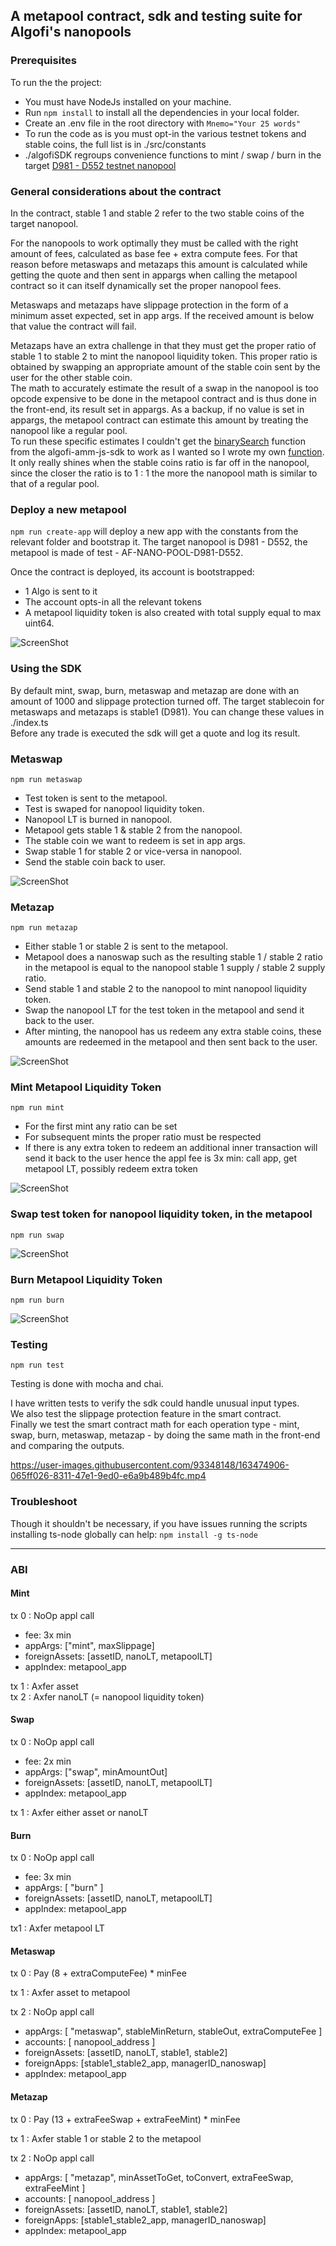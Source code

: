 ## A metapool contract, sdk and testing suite for Algofi's nanopools

### Prerequisites

To run the the project:

- You must have NodeJs installed on your machine.
- Run `npm install` to install all the dependencies in your local folder.
- Create an .env file in the root directory with `Mnemo="Your 25 words"`
- To run the code as is you must opt-in the various testnet tokens and stable coins, the full list is in ./src/constants
- ./algofiSDK regroups convenience functions to mint / swap / burn in the target [D981 - D552 testnet nanopool](https://testnet.algoexplorer.io/address/73LJJN3MGSOVLJWRM4F5ARYT4BYJSIWHE4IAYGWTT7YEGYZXEYFZSO2Q6E)

### General considerations about the contract

In the contract, stable 1 and stable 2 refer to the two stable coins of the target nanopool.

For the nanopools to work optimally they must be called with the right amount of fees, calculated as base fee + extra compute fees. For that reason before metaswaps and metazaps this amount is calculated while getting the quote and then sent in appargs when calling the metapool contract so it can itself dynamically set the proper nanopool fees.

Metaswaps and metazaps have slippage protection in the form of a minimum asset expected, set in app args. If the received amount is below that value the contract will fail.

Metazaps have an extra challenge in that they must get the proper ratio of stable 1 to stable 2 to mint the nanopool liquidity token. This proper ratio is obtained by swapping an appropriate amount of the stable coin sent by the user for the other stable coin.  
The math to accurately estimate the result of a swap in the nanopool is too opcode expensive to be done in the metapool contract and is thus done in the front-end, its result set in appargs. As a backup, if no value is set in appargs, the metapool contract can estimate this amount by treating the nanopool like a regular pool.  
To run these specific estimates I couldn't get the [binarySearch](https://github.com/Algofiorg/algofi-amm-js-sdk/blob/377690b8ea97993900b34a92f113ea63e47f4dd0/src/v0/pool.ts#L492) function from the algofi-amm-js-sdk to work as I wanted so I wrote my own [function](https://github.com/AlgoDoggo/algofi_hackalgo/blob/794bf622aef0aeb6ddb9304459faf1fcb3411ceb/src/helpers/stableSwapMath.ts#L238). It only really shines when the stable coins ratio is far off in the nanopool, since the closer the ratio is to 1 : 1 the more the nanopool math is similar to that of a regular pool.

### Deploy a new metapool

`npm run create-app` will deploy a new app with the constants from the relevant folder and bootstrap it. The target nanopool is D981 - D552, the metapool is made of test - AF-NANO-POOL-D981-D552.

Once the contract is deployed, its account is bootstrapped:

- 1 Algo is sent to it
- The account opts-in all the relevant tokens
- A metapool liquidity token is also created with total supply equal to max uint64.

![ScreenShot](./screenshots/bootstrap.webp)

### Using the SDK

By default mint, swap, burn, metaswap and metazap are done with an amount of 1000 and slippage protection turned off. The target stablecoin for metaswaps and metazaps is stable1 (D981). You can change these values in ./index.ts  
Before any trade is executed the sdk will get a quote and log its result.

### Metaswap

`npm run metaswap`

- Test token is sent to the metapool.
- Test is swaped for nanopool liquidity token.
- Nanopool LT is burned in nanopool.
- Metapool gets stable 1 & stable 2 from the nanopool.
- The stable coin we want to redeem is set in app args.
- Swap stable 1 for stable 2 or vice-versa in nanopool.
- Send the stable coin back to user.

![ScreenShot](./screenshots/metaswap.webp)

### Metazap

`npm run metazap`

- Either stable 1 or stable 2 is sent to the metapool.
- Metapool does a nanoswap such as the resulting stable 1 / stable 2 ratio in the metapool is equal to the nanopool stable 1 supply / stable 2 supply ratio.
- Send stable 1 and stable 2 to the nanopool to mint nanopool liquidity token.
- Swap the nanopool LT for the test token in the metapool and send it back to the user.
- After minting, the nanopool has us redeem any extra stable coins, these amounts are redeemed in the metapool and then sent back to the user.

![ScreenShot](./screenshots/metazap.webp)

### Mint Metapool Liquidity Token

`npm run mint`

- For the first mint any ratio can be set
- For subsequent mints the proper ratio must be respected
- If there is any extra token to redeem an additional inner transaction will send it back to the user hence the appl fee is 3x min: call app, get metapool LT, possibly redeem extra token

![ScreenShot](./screenshots/mint.webp)

### Swap test token for nanopool liquidity token, in the metapool

`npm run swap`

![ScreenShot](./screenshots/swap.webp)

### Burn Metapool Liquidity Token

`npm run burn`

![ScreenShot](./screenshots/burn.webp)

### Testing

`npm run test`

Testing is done with mocha and chai.

I have written tests to verify the sdk could handle unusual input types.  
We also test the slippage protection feature in the smart contract.  
Finally we test the smart contract math for each operation type - mint, swap, burn, metaswap, metazap - by doing the same math in the front-end and comparing the outputs.

https://user-images.githubusercontent.com/93348148/163474906-065ff026-8311-47e1-9ed0-e6a9b489b4fc.mp4

### Troubleshoot

Though it shouldn't be necessary, if you have issues running the scripts installing ts-node globally can help: `npm install -g ts-node`

---

### ABI

#### Mint

tx 0 : NoOp appl call

- fee: 3x min
- appArgs: ["mint", maxSlippage]
- foreignAssets: [assetID, nanoLT, metapoolLT]
- appIndex: metapool_app

tx 1 : Axfer asset  
tx 2 : Axfer nanoLT (= nanopool liquidity token)

#### Swap

tx 0 : NoOp appl call

- fee: 2x min
- appArgs: ["swap", minAmountOut]
- foreignAssets: [assetID, nanoLT, metapoolLT]
- appIndex: metapool_app

tx 1 : Axfer either asset or nanoLT

#### Burn

tx 0 : NoOp appl call

- fee: 3x min
- appArgs: [ "burn" ]
- foreignAssets: [assetID, nanoLT, metapoolLT]
- appIndex: metapool_app

tx1 : Axfer metapool LT

#### Metaswap

tx 0 : Pay (8 + extraComputeFee) \* minFee

tx 1 : Axfer asset to metapool

tx 2 : NoOp appl call

- appArgs: [ "metaswap", stableMinReturn, stableOut, extraComputeFee ]
- accounts: [ nanopool_address ]
- foreignAssets: [assetID, nanoLT, stable1, stable2]
- foreignApps: [stable1_stable2_app, managerID_nanoswap]
- appIndex: metapool_app

#### Metazap

tx 0 : Pay (13 + extraFeeSwap + extraFeeMint) \* minFee

tx 1 : Axfer stable 1 or stable 2 to the metapool

tx 2 : NoOp appl call

- appArgs: [ "metazap", minAssetToGet, toConvert, extraFeeSwap, extraFeeMint ]
- accounts: [ nanopool_address ]
- foreignAssets: [assetID, nanoLT, stable1, stable2]
- foreignApps: [stable1_stable2_app, managerID_nanoswap]
- appIndex: metapool_app
